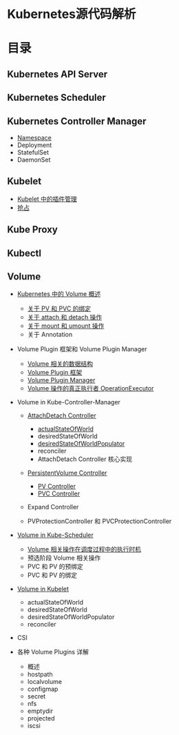 # Kubernetes源代码解析

# 目录

## Kubernetes API Server

## Kubernetes Scheduler

## Kubernetes Controller Manager

- [Namespace](kube-controller-manager/namespace.md)
- Deployment
- StatefulSet
- DaemonSet

## Kubelet

- [Kubelet 中的插件管理](kubelet/pluginmanager/overview.md)
- [抢占](kubelet/preemption.md)

## Kube Proxy

## Kubectl

## Volume

- [Kubernetes 中的 Volume 概述](volume/overview.md)

  - [关于 PV 和 PVC 的绑定](volume/pv-pvc-bind.md)
  - [关于 attach 和 detach 操作](volume/attach-detach.md)
  - [关于 mount 和 umount 操作](volume/mount-umount.md)
  - 关于 Annotation

- Volume Plugin 框架和 Volume Plugin Manager

  - [Volume 相关的数据结构](volume/volume-interface.md)
  - [Volume Plugin 框架](volume/plugin.md)
  - [Volume Plugin Manager](volume/plugin-manager.md)
  - [Volume 操作的真正执行者 OperationExecutor](volume/operationexecutor.md)

- Volume in Kube-Controller-Manager

  - [AttachDetach Controller](kube-controller-manager/volume/attachdetach/overview.md)

    - [actualStateOfWorld](kube-controller-manager/volume/attachdetach/actualstateofworld.md)
    - desiredStateOfWorld
    - [desiredStateOfWorldPopulator](kube-controller-manager/volume/attachdetach/desiredstateofworldpopulator.md)
    - reconciler
    - AttachDetach Controller 核心实现

  - [PersistentVolume Controller](kube-controller-manager/volume/persistentvolume/overview.md)

    - [PV Controller](kube-controller-manager/volume/persistentvolume/pv-controller.md)
    - [PVC Controller](kube-controller-manager/volume/persistentvolume/pvc-controller.md)

  - Expand Controller

  - PVProtectionController 和 PVCProtectionController

- [Volume in Kube-Scheduler](kube-scheduler/volume/overview.md)

  - [Volume 相关操作在调度过程中的执行时机](kube-scheduler/volume/scheduler-volume-binder.md)
  - 预选阶段 Volume 相关操作
  - PVC 和 PV 的预绑定
  - PVC 和 PV 的绑定

- [Volume in Kubelet](kubelet/volume/overview.md)

  - actualStateOfWorld
  - desiredStateOfWorld
  - desiredStateOfWorldPopulator
  - reconciler

- CSI

- 各种 Volume Plugins 详解

  - 概述
  - hostpath
  - localvolume
  - configmap
  - secret
  - nfs
  - emptydir
  - projected
  - iscsi

